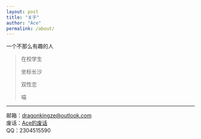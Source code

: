 ```yaml
---
layout: post
title: "关于"
author: "Ace"
permalink: /about/
---
```


一个不那么有趣的人
>在校学生
>
>坐标长沙
>
>双性恋
>
>喵  
  
***
  
邮箱：<dragonkingze@outlook.com>  
废话：[Ace的废话](https://ace2003.github.io/bb)  
QQ：2304515590
